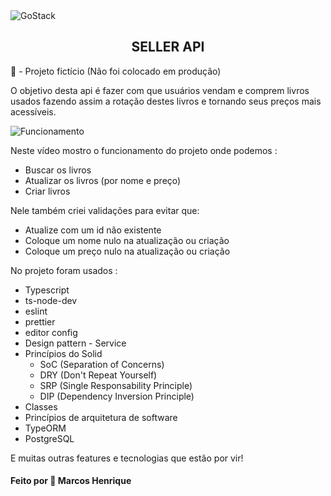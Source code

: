 <img alt="GoStack" src="https://upload.wikimedia.org/wikipedia/commons/thumb/3/31/VisualEditor_-_Icon_-_Book.svg/1024px-VisualEditor_-_Icon_-_Book.svg.png" />
<h2 align="center">
  SELLER API
</h2>

🛑 - Projeto fictício (Não foi colocado em produção)

O objetivo desta api é fazer com que usuários vendam e comprem livros usados fazendo assim a rotação destes livros e tornando seus preços mais acessíveis.

![Funcionamento](https://user-images.githubusercontent.com/51785898/98464893-af0ab600-21a4-11eb-9c00-76a8fb4c1e2a.gif)

Neste vídeo mostro o funcionamento do projeto onde podemos :
* Buscar os livros
* Atualizar os livros (por nome e preço)
* Criar livros

Nele também criei validações para evitar que:
* Atualize com um id não existente
* Coloque um nome nulo na atualização ou criação
* Coloque um preço nulo na atualização ou criação


No projeto foram usados :
  * Typescript
  * ts-node-dev
  * eslint
  * prettier
  * editor config
  * Design pattern - Service
  * Princípios do Solid
    * SoC (Separation of Concerns)
    * DRY (Don't Repeat Yourself)
    * SRP (Single Responsability Principle)
    * DIP (Dependency Inversion Principle)
  * Classes
  * Princípios de arquitetura de software
  * TypeORM
  * PostgreSQL

E muitas outras features e tecnologias que estão por vir!


#### Feito por 🚀 Marcos Henrique
